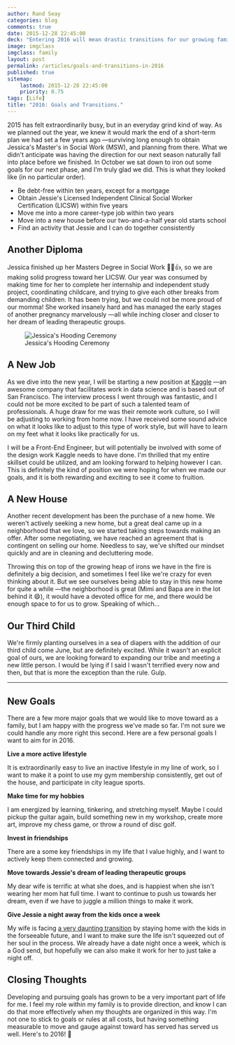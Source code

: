 ```yaml
---
author: Rand Seay
categories: blog
comments: true
date: 2015-12-28 22:45:00
deck: "Entering 2016 will mean drastic transitions for our growing family. With a master's degree and new licensure under our belt, and a new job, new house, and new baby on the horizon, who knows what this year will look like."
image: imgclass
imgclass: family
layout: post
permalink: /articles/goals-and-transitions-in-2016
published: true
sitemap:
    lastmod: 2015-12-28 22:45:00
    priority: 0.75
tags: [Life]
title: "2016: Goals and Transitions."
---
```


2015 has felt extraordinarily busy, but in an everyday grind kind of way. As we planned out the year, we knew it would mark the end of a short-term plan we had set a few years ago &mdash;surviving long enough to obtain Jessica's Master's in Social Work (MSW), and planning from there. What we didn't anticipate was<!--more--> having the direction for our next season naturally fall into place before we finished. In October we sat down to iron out some goals for our next phase, and I'm truly glad we did. This is what they looked like (in no particular order).

- Be debt-free within ten years, except for a mortgage
- Obtain Jessie's Licensed Independent Clinical Social Worker Certification (LICSW) within five years
- Move me into a more career-type job within two years
- Move into a new house before our two-and-a-half year old starts school
- Find an activity that Jessie and I can do together consistently

## Another Diploma

Jessica finished up her Masters Degree in Social Work :tada::smile::+1:, so we are making solid progress toward her LICSW. Our year was consumed by making time for her to complete her internship and independent study project, coordinating childcare, and trying to give each other breaks from demanding children. It has been trying, but we could not be more proud of our momma! She worked insanely hard and has managed the early stages of another pregnancy marvelously &mdash;all while inching closer and closer to her dream of leading therapeutic groups.

<figure class="image">
    <img class="drop-shadow" src="{{ '/img/backgrounds/bg-family.jpg' | prepend: site.baseurl }}" alt="Jessica's Hooding Ceremony">
    <figcaption>Jessica's Hooding Ceremony</figcaption>
</figure>

## A New Job

As we dive into the new year, I will be starting a new position at [Kaggle](https://www.kaggle.com/) &mdash;an awesome company that facilitates work in data science and is based out of San Francisco. The interview process I went through was fantastic, and I could not be more excited to be part of such a talented team of professionals. A huge draw for me was their remote work culture, so I will be adjusting to working from home now. I have received some sound advice on what it looks like to adjust to this type of work style, but will have to learn on my feet what it looks like practically for us.

I will be a Front-End Engineer, but will potentially be involved with some of the design work Kaggle needs to have done. I'm thrilled that my entire skillset could be utilized, and am looking forward to helping however I can. This is definitely the kind of position we were hoping for when we made our goals, and it is both rewarding and exciting to see it come to fruition.

## A New House

Another recent development has been the purchase of a new home. We weren't actively seeking a new home, but a great deal came up in a neighborhood that we love, so we started taking steps towards making an offer. After some negotiating, we have reached an agreement that is contingent on selling our home. Needless to say, we've shifted our mindset quickly and are in cleaning and decluttering mode. 

Throwing this on top of the growing heap of irons we have in the fire is definitely a big decision, and sometimes I feel like we're crazy for even thinking about it. But we see ourselves being able to stay in this new home for quite a while &mdash;the neighborhood is great (Mimi and Bapa are in the lot behind it :smile:), it would have a devoted office for me, and there would be enough space to for us to grow. Speaking of which&hellip;

## Our Third Child

We're firmly planting ourselves in a sea of diapers with the addition of our third child come June, but are definitely excited. While it wasn't an explicit goal of ours, we are looking forward to expanding our tribe and meeting a new little person. I would be lying if I said I wasn't terrified every now and then, but that is more the exception than the rule. Gulp.

<hr>

## New Goals

There are a few more major goals that we would like to move toward as a family, but I am happy with the progress we've made so far. I'm not sure we could handle any more right this second. Here are a few personal goals I want to aim for in 2016.

**<i class="fa fa-hand-o-right primary-text"></i> Live a more active lifestyle**

It is extraordinarily easy to live an inactive lifestyle in my line of work, so I want to make it a point to use my gym membership consistently, get out of the house, and participate in city league sports.

**<i class="fa fa-hand-o-right primary-text"></i> Make time for my hobbies**

I am energized by learning, tinkering, and stretching myself. Maybe I could pickup the guitar again, build something new in my workshop, create more art, improve my chess game, or throw a round of disc golf.

**<i class="fa fa-hand-o-right primary-text"></i> Invest in friendships**

There are a some key friendships in my life that I value highly, and I want to actively keep them connected and growing.

**<i class="fa fa-hand-o-right primary-text"></i> Move towards Jessie's dream of leading therapeutic groups**

My dear wife is terrific at what she does, and is happiest when she isn't wearing her mom hat full time. I want to continue to push us towards her dream, even if we have to juggle a million things to make it work.

**<i class="fa fa-hand-o-right primary-text"></i> Give Jessie a night away from the kids once a week**

My wife is facing [a very daunting transition](https://jessicaseay.wordpress.com/2015/12/24/so-i-dont-transition-well/) by staying home with the kids in the forseeable future, and I want to make sure the life isn't squeezed out of her soul in the process. We already have a date night once a week, which is a God send, but hopefully we can also make it work for her to just take a night off.

## Closing Thoughts

Developing and pursuing goals has grown to be a very important part of life for me. I feel my role within my family is to provide direction, and know I can do that more effectively when my thoughts are organized in this way. I'm not one to stick to goals or rules at all costs, but having something measurable to move and gauge against toward has served has served us well. Here's to 2016! :confetti_ball:
